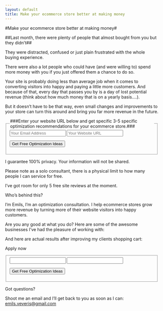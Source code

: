 ```yaml
---
layout: default
title: Make your ecommerce store better at making money
---
```


#Make your ecommerce store better at making money#

##Last month, there were plenty of people that almost bought from you but they didn’t##

They were distracted, confused or just plain frustrated with the whole buying experience.

There were also a lot people who could have (and were willing to) spend more money with you if you just offered them a chance to do so.

Your site is probably doing less than average job when it comes to converting visitors into happy and paying a little more customers.
And because of that, every day that passes you by is a day of lost potential revenue (think about how much money that is on a yearly basis….).

But it doesn’t have to be that way, even small changes and improvements to your store can turn this around and bring you far more revenue in the future.

<form action="http://formspree.io/emils.veveris@gmail.com" method="POST" class="pure-form">

<fieldset>

<legend>###Enter your website URL below and get specific 3-5 specific optimization recommendations for your ecommerce store.###</legend>

 <input name="email" type="email" placeholder="Your Email Address" required>

 <input name="url" type="text" placeholder="Your Website URL" required>

 <button type="submit" class="pure-button pure-button-primary"> Get Free Optimization Ideas </button>

<input name="_next" type="hidden" value="http://www.emilsw.com/thanks">
<input name="_subject" type="hidden" value="EW Free Application">

</fieldset>

</form>


I guarantee 100% privacy. Your information will not be shared.


Please note as a solo consultant, there is a physical limit to how many people I can service for free.

I’ve got room for only 5 free site reviews at the moment.


Who’s behind this?

I’m Emils, I’m an optimization consultation. I help ecommerce stores grow more revenue by turning more of their website visitors into happy customers.


Are you any good at what you do?
Here are some of the awesome businesses I’ve had the pleasure of working with:

And here are actual results after improving my clients shopping cart:

Apply now

<form action="http://formspree.io/emils.veveris@gmail.com" method="POST" class="pure-form">

<fieldset>
 
 <input name="Your Email Address" type="email" required>

 <input name="Your Website URL" type="text" required>

 <button type="submit" class="pure-button pure-button-primary"> Get Free Optimization Ideas </button>

<input name="_next" type="hidden" value="http://www.emilsw.com/thanks">
<input name="_subject" type="hidden" value="EW Free Application">

</fieldset>

</form>

Got questions? 

Shoot me an email and I’ll get back to you as soon as I can: emils.veveris@gmail.com
